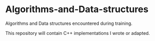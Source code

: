 # Algorithms-and-Data-structures
Algorithms and Data structures encountered during training.

This repository will contain C++ implementations I wrote or adapted.
